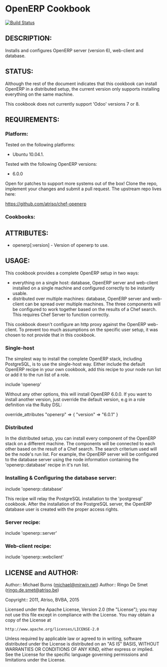 # OpenERP Cookbook

[![Build Status](https://travis-ci.org/mburns/chef-openerp-cookbook.svg)](https://travis-ci.org/mburns/chef-openerp-cookbook)

## DESCRIPTION:

Installs and configures OpenERP server (version 6), web-client and database.

## STATUS:

Although the rest of the document indicates that this cookbook can install OpenERP in
a distributed setup, the current version only supports installing everything on the same machine.

This cookbook does not currently support 'Odoo' versions 7 or 8.

## REQUIREMENTS:

### Platform:

Tested on the following platforms:
- Ubuntu 10.04.1.

Tested with the following OpenERP versions:
- 6.0.0

Open for patches to support more systems out of the box! Clone the repo, implement your changes and
submit a pull request. The upstream repo lives here:

https://github.com/atriso/chef-openerp

### Cookbooks:

## ATTRIBUTES: 

* openerp[:version] - Version of openerp to use.

## USAGE:

This cookbook provides a complete OpenERP setup in two ways:

- everything on a single host: database, OpenERP server and web-client installed on a single machine
     and configured correctly to be instantly usable.
- distributed over multiple machines: database, OpenERP server and web-client can be spread
     over multiple machines. The three components will be configured to work together based on the
     results of a Chef search. This requires Chef Server to function correctly.

This cookbook doesn't configure an http proxy against the OpenERP web-client. To prevent too much
assumptions on the specific user setup, it was chosen to not provide that in this cookbook.

### Single-host

The simplest way to install the complete OpenERP stack, including PostgreSQL, is to use the
single-host way. Either include the default OpenERP recipe in your own cookbook, add this
recipe to your node run list or add it to the run list of a role.

include 'openerp'

Without any other options, this will install OpenERP 6.0.0. If you want to install another version,
just override the default version, e.g in a role definition via the Ruby DSL:

override_attributes "openerp" => { "version" => "6.0.1" }

### Distributed

In the distributed setup, you can install every component of the OpenERP stack on a different machine.
The components will be connected to each other based on the result of a Chef search. The search criterium
used will be the node's run list. For example, the OpenERP server will be configured to the database
server using the node information containing the 'openerp::database' recipe in it's run list.

### Installing & Configuring the database server:

include 'openerp::database'

This recipe will relay the PostgreSQL installation to the 'postgresql' cookbook. After the installation
of the PostgreSQL server, the OpenERP database user is created with the proper access rights.

### Server recipe:

include 'openerp::server'

### Web-client recipe:

include 'openerp::webclient'

## LICENSE and AUTHOR:
      
Author:: Michael Burns (michael@mirwin.net)
Author:: Ringo De Smet (<ringo.de.smet@atriso.be>)

Copyright:: 2011, Atriso, BVBA, 2015

Licensed under the Apache License, Version 2.0 (the "License");
you may not use this file except in compliance with the License.
You may obtain a copy of the License at

    http://www.apache.org/licenses/LICENSE-2.0

Unless required by applicable law or agreed to in writing, software
distributed under the License is distributed on an "AS IS" BASIS,
WITHOUT WARRANTIES OR CONDITIONS OF ANY KIND, either express or implied.
See the License for the specific language governing permissions and
limitations under the License.
